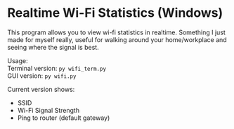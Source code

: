 # Realtime Wi-Fi Statistics (Windows)

This program allows you to view wi-fi statistics in realtime. Something I just made for myself really, useful for walking around your home/workplace and seeing where the signal is best.

Usage:<br/>
Terminal version: `py wifi_term.py`<br/>
GUI version: `py wifi.py`<br/>

Current version shows:
- SSID
- Wi-Fi Signal Strength
- Ping to router (default gateway)